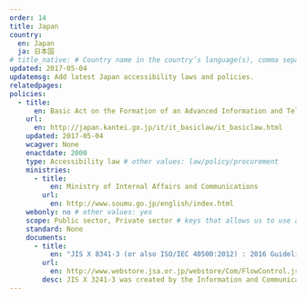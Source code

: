 ```yaml
---
order: 14
title: Japan
country:
  en: Japan
  ja: 日本国
# title_native: # Country name in the country’s language(s), comma separated. For Switzerland: Schweiz, Suisse, Svizzera, Svizra
updated: 2017-05-04
updatemsg: Add latest Japan accessibility laws and policies.
relatedpages:
policies:
  - title:
      en: Basic Act on the Formation of an Advanced Information and Telecommunications Network Society
    url:
      en: http://japan.kantei.go.jp/it/it_basiclaw/it_basiclaw.html
    updated: 2017-05-04
    wcagver: None
    enactdate: 2000
    type: Accessibility law # other values: law/policy/procurement
    ministries:
      - title:
          en: Ministry of Internal Affairs and Communications
        url:
          en: http://www.soumu.go.jp/english/index.html
    webonly: no # other values: yes
    scope: Public sector, Private sector # keys that allows us to use any combination
    standard: None
    documents:
      - title:
          en: "JIS X 8341-3 (or also ISO/IEC 40500:2012) : 2016 Guidelines for older persons and persons with disabilities - Information and communications equipment, software and services - Part 3: Web content"
        url:
          en: http://www.webstore.jsa.or.jp/webstore/Com/FlowControl.jsp?lang=en&bunsyoId=JIS+X+8341-3%3A2016&dantaiCd=JIS&status=1&pageNo=0
        desc: JIS X 3241-3 was created by the Information and Communication Access Council. Compliance with the standard is voluntary and it is equivalent to ISO/IEC 40500:2012 WCAG 2.0.
---
```

